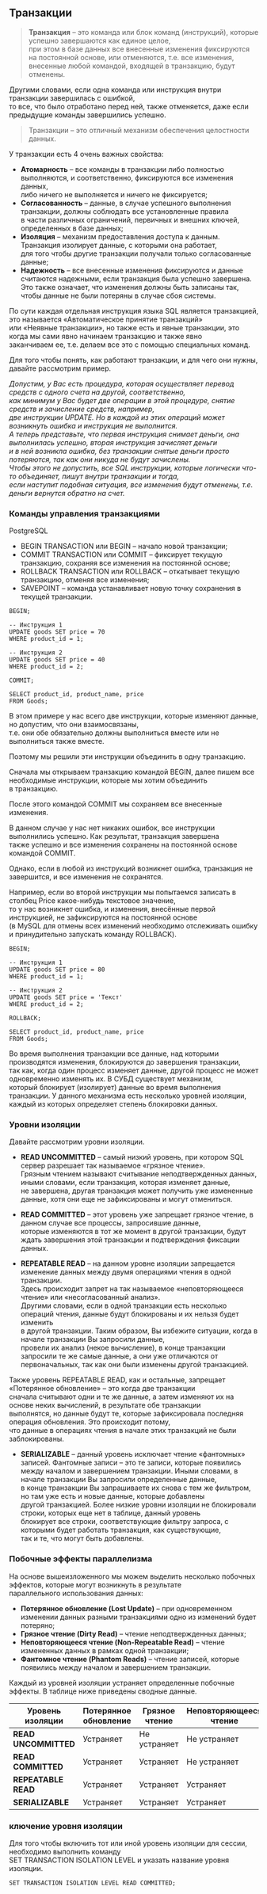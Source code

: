 ## Транзакции

> **Транзакция** – это команда или блок команд (инструкций), которые успешно завершаются как единое целое,   
>при этом в базе данных все внесенные изменения фиксируются на постоянной основе, или отменяются, т.е. все изменения,    
>внесенные любой командой, входящей в транзакцию, будут отменены.  

Другими словами, если одна команда или инструкция внутри транзакции завершилась с ошибкой,  
то все, что было отработано перед ней, также отменяется, даже если предыдущие команды завершились успешно.  

>Транзакции – это отличный механизм обеспечения целостности данных.

У транзакции есть 4 очень важных свойства:  

* **Атомарность** – все команды в транзакции либо полностью выполняются, и соответственно, фиксируются все изменения данных,  
либо ничего не выполняется и ничего не фиксируется;
* **Согласованность** – данные, в случае успешного выполнения транзакции, должны соблюдать все установленные правила  
в части различных ограничений, первичных и внешних ключей, определенных в базе данных;
* **Изоляция** – механизм предоставления доступа к данным. Транзакция изолирует данные, с которыми она работает,  
для того чтобы другие транзакции получали только согласованные данные;
* **Надежность** – все внесенные изменения фиксируются и данные считаются надежными, если транзакция была успешно завершена.  
Это также означает, что изменения должны быть записаны так, чтобы данные не были потеряны в случае сбоя системы.  

По сути каждая отдельная инструкция языка SQL является транзакцией, это называется «Автоматическое принятие транзакций»  
или «Неявные транзакции», но также есть и явные транзакции, это когда мы сами явно начинаем транзакцию и также явно  
заканчиваем ее, т.е. делаем все это с помощью специальных команд.

Для того чтобы понять, как работают транзакции, и для чего они нужны, давайте рассмотрим пример.

*Допустим, у Вас есть процедура, которая осуществляет перевод средств с одного счета на другой, соответственно,  
как минимум у Вас будет две операции в этой процедуре, снятие средств и зачисление средств, например,  
две инструкции UPDATE. Но в каждой из этих операций может возникнуть ошибка и инструкция не выполнится.  
А теперь представьте, что первая инструкция снимает деньги, она выполнилась успешно, вторая инструкция зачисляет деньги  
и в ней возникла ошибка, без транзакции снятые деньги просто потеряются, так как они никуда не будут зачислены.  
Чтобы этого не допустить, все SQL инструкции, которые логически что-то объединяет, пишут внутри транзакции и тогда,  
если наступит подобная ситуация, все изменения будут отменены, т.е. деньги вернутся обратно на счет.*  

### Команды управления транзакциями

PostgreSQL

* BEGIN TRANSACTION или BEGIN – начало новой транзакции;
* COMMIT TRANSACTION или COMMIT – фиксирует текущую транзакцию, сохраняя все изменения на постоянной основе;
* ROLLBACK TRANSACTION или ROLLBACK – откатывает текущую транзакцию, отменяя все изменения;
* SAVEPOINT – команда устанавливает новую точку сохранения в текущей транзакции.  

```
BEGIN;

-- Инструкция 1
UPDATE goods SET price = 70
WHERE product_id = 1;

-- Инструкция 2
UPDATE goods SET price = 40
WHERE product_id = 2;

COMMIT;

SELECT product_id, product_name, price
FROM Goods;
```

В этом примере у нас всего две инструкции, которые изменяют данные, но допустим, что они взаимосвязаны,  
т.е. они обе обязательно должны выполниться вместе или не выполниться также вместе.

Поэтому мы решили эти инструкции объединить в одну транзакцию.

Сначала мы открываем транзакцию командой BEGIN, далее пишем все необходимые инструкции, которые мы хотим объединить  
в транзакцию.

После этого командой COMMIT мы сохраняем все внесенные изменения.

В данном случае у нас нет никаких ошибок, все инструкции выполнились успешно. Как результат, транзакция завершена  
также успешно и все изменения сохранены на постоянной основе командой COMMIT.

Однако, если в любой из инструкций возникнет ошибка, транзакция не завершится, и все изменения не сохранятся.

Например, если во второй инструкции мы попытаемся записать в столбец Price какое-нибудь текстовое значение,  
то у нас возникнет ошибка, и изменения, внесённые первой инструкцией, не зафиксируются на постоянной основе   
(в MySQL для отмены всех изменений необходимо отслеживать ошибку и принудительно запускать команду ROLLBACK).

```
BEGIN;

-- Инструкция 1
UPDATE goods SET price = 80
WHERE product_id = 1;

-- Инструкция 2
UPDATE goods SET price = 'Текст'
WHERE product_id = 2;

ROLLBACK;

SELECT product_id, product_name, price
FROM Goods;
```

Во время выполнения транзакции все данные, над которыми производятся изменения, блокируются до завершения транзакции,  
так как, когда один процесс изменяет данные, другой процесс не может одновременно изменять их. В СУБД существует механизм,  
который блокирует (изолирует) данные во время выполнения транзакции. У данного механизма есть несколько уровней изоляции,  
каждый из которых определяет степень блокировки данных.  

### Уровни изоляции

Давайте рассмотрим уровни изоляции.

* **READ UNCOMMITTED** – самый низкий уровень, при котором SQL сервер разрешает так называемое «грязное чтение».  
Грязным чтением называют считывание неподтвержденных данных, иными словами, если транзакция, которая изменяет данные,  
не завершена, другая транзакция может получить уже измененные данные, хотя они еще не зафиксированы и могут отмениться.

* **READ COMMITTED** – этот уровень уже запрещает грязное чтение, в данном случае все процессы, запросившие данные,  
которые изменяются в тот же момент в другой транзакции, будут ждать завершения этой транзакции и подтверждения фиксации данных.

* **REPEATABLE READ** – на данном уровне изоляции запрещается изменение данных между двумя операциями чтения в одной транзакции.  
Здесь происходит запрет на так называемое «неповторяющееся чтение» или «несогласованный анализ».  
Другими словами, если в одной транзакции есть несколько операций чтения, данные будут блокированы и их нельзя будет изменить  
в другой транзакции. Таким образом, Вы избежите ситуации, когда в начале транзакции Вы запросили данные,  
провели их анализ (некое вычисление), в конце транзакции запросили те же самые данные, а они уже отличаются от  
первоначальных, так как они были изменены другой транзакцией.

Также уровень REPEATABLE READ, как и остальные, запрещает «Потерянное обновление» – это когда две транзакции  
сначала считывают одни и те же данные, а затем изменяют их на основе неких вычислений, в результате обе транзакции  
выполнятся, но данные будут те, которые зафиксировала последняя операция обновления. Это происходит потому,  
что данные в операциях чтения в начале этих транзакций не были заблокированы.

* **SERIALIZABLE** – данный уровень исключает чтение «фантомных» записей. Фантомные записи – это те записи, которые появились  
между началом и завершением транзакции. Иными словами, в начале транзакции Вы запросили определенные данные,  
в конце транзакции Вы запрашиваете их снова с тем же фильтром, но там уже есть и новые данные, которые добавлены  
другой транзакцией. Более низкие уровни изоляции не блокировали строки, которых еще нет в таблице, данный уровень  
блокирует все строки, соответствующие фильтру запроса, с которыми будет работать транзакция, как существующие,  
так и те, что могут быть добавлены.  

### Побочные эффекты параллелизма

На основе вышеизложенного мы можем выделить несколько побочных эффектов, которые могут возникнуть в результате  
параллельного использования данных:

* **Потерянное обновление (Lost Update)** – при одновременном изменении данных разными транзакциями одно из изменений будет потеряно;
* **Грязное чтение (Dirty Read)** – чтение неподтвержденных данных;
* **Неповторяющееся чтение (Non-Repeatable Read)** – чтение измененных данных в рамках одной транзакции;
* **Фантомное чтение (Phantom Reads)** – чтение записей, которые появились между началом и завершением транзакции.  

Каждый из уровней изоляции устраняет определенные побочные эффекты. В таблице ниже приведены сводные данные.  

| Уровень изоляции   | Потерянное обновление | Грязное чтение | Неповторяющееся чтение | Фантомные записи |
|--------------------|-----------------------|----------------|------------------------|------------------|
| **READ UNCOMMITTED** | Устраняет             | Не устраняет   | Не устраняет           | Не устраняет     |
| **READ COMMITTED**   | Устраняет             | Устраняет      | Не устраняет           | Не устраняет     |
| **REPEATABLE READ**  | Устраняет             | Устраняет      | Устраняет              | Не устраняет     |
| **SERIALIZABLE**     | Устраняет             | Устраняет      | Устраняет              | Устраняет        |  

### ключение уровня изоляции
Для того чтобы включить тот или иной уровень изоляции для сессии, необходимо выполнить команду  
SET TRANSACTION ISOLATION LEVEL и указать название уровня изоляции.

`SET TRANSACTION ISOLATION LEVEL READ COMMITTED;`

